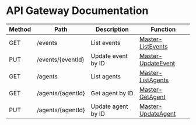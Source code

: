 # API Gateway Documentation

| Method | Path              | Description        | Function                                                                 |
|--------|-------------------|--------------------|--------------------------------------------------------------------------|
| GET    | /events           | List events        | [Master-ListEvents](../infra/master/functions/api/Event-ListItems.yml)   |
| PUT    | /events/{eventId} | Update event by ID | [Master-UpdateEvent](../infra/master/functions/api/Event-UpdateItem.yml) |
| GET    | /agents           | List agents        | [Master-ListAgents](../infra/master/functions/api/Agent-ListItems.yml)   |
| GET    | /agents/{agentId} | Get agent by ID    | [Master-GetAgent](../infra/master/functions/api/Agent-GetItem.yml)       |
| PUT    | /agents/{agentId} | Update agent by ID | [Master-UpdateAgent](../infra/master/functions/api/Agent-UpdateItem.yml) |
